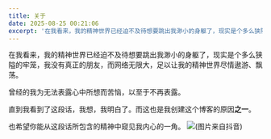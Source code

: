 ```yaml
---
title: 关于
date: 2025-08-25 00:21:06
excerpt: '在我看来，我的精神世界已经迫不及待想要跳出我渺小的身躯了，现实是个多么狭隘的牢笼，我没有真正的朋友，而网络无限大，足以让我的精神世界尽情遨游、飘荡……'
---
```

在我看来，我的精神世界已经迫不及待想要跳出我渺小的身躯了，现实是个多么狭隘的牢笼，我没有真正的朋友，而网络无限大，足以让我的精神世界尽情遨游、飘荡。

曾经的我为无法表露心中所想而苦恼，以至于不再表露。

直到我看到了这段话，我想，我明白了。而这也是我创建这个博客的原因**之一**。

也希望你能从这段话所包含的精神中窥见我内心的一角。
![(图片来自抖音)](https://img.nickyam.com/file/AgACAgUAAyEGAASS2zT1AAIjUWjQJkCDMiVRGiX1kPZ0wKjjbGDvAALExzEb9B2AVsulAxWDvzpQAQADAgADdwADNgQ.png)